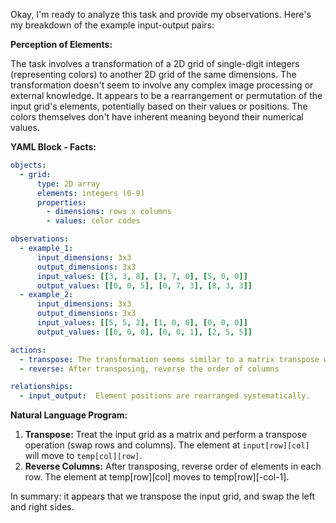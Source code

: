 Okay, I'm ready to analyze this task and provide my observations. Here's my breakdown of the example input-output pairs:

**Perception of Elements:**

The task involves a transformation of a 2D grid of single-digit integers (representing colors) to another 2D grid of the same dimensions. The transformation doesn't seem to involve any complex image processing or external knowledge. It appears to be a rearrangement or permutation of the input grid's elements, potentially based on their values or positions. The colors themselves don't have inherent meaning beyond their numerical values.

**YAML Block - Facts:**


```yaml
objects:
  - grid:
      type: 2D array
      elements: integers (0-9)
      properties:
        - dimensions: rows x columns
        - values: color codes

observations:
  - example_1:
      input_dimensions: 3x3
      output_dimensions: 3x3
      input_values: [[3, 3, 8], [3, 7, 0], [5, 0, 0]]
      output_values: [[0, 0, 5], [0, 7, 3], [8, 3, 3]]
  - example_2:
      input_dimensions: 3x3
      output_dimensions: 3x3
      input_values: [[5, 5, 2], [1, 0, 0], [0, 0, 0]]
      output_values: [[0, 0, 0], [0, 0, 1], [2, 5, 5]]

actions:
  - transpose: The transformation seems similar to a matrix transpose with adjusted element order.
  - reverse: After transposing, reverse the order of columns

relationships:
  - input_output:  Element positions are rearranged systematically.
```


**Natural Language Program:**

1.  **Transpose:** Treat the input grid as a matrix and perform a transpose operation (swap rows and columns).  The element at `input[row][col]` will move to `temp[col][row]`.
2.  **Reverse Columns:** After transposing, reverse order of elements in each row. The element at temp\[row]\[col] moves to temp\[row][-col-1].

In summary: it appears that we transpose the input grid, and swap the left and right sides.
